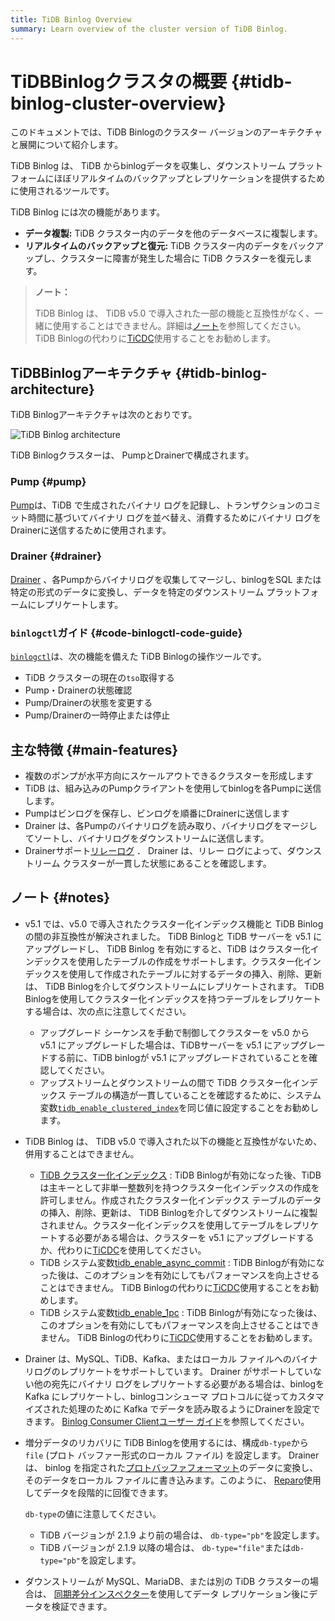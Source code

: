 ```yaml
---
title: TiDB Binlog Overview
summary: Learn overview of the cluster version of TiDB Binlog.
---
```


# TiDBBinlogクラスタの概要 {#tidb-binlog-cluster-overview}

このドキュメントでは、TiDB Binlogのクラスター バージョンのアーキテクチャと展開について紹介します。

TiDB Binlog は、 TiDB からbinlogデータを収集し、ダウンストリーム プラットフォームにほぼリアルタイムのバックアップとレプリケーションを提供するために使用されるツールです。

TiDB Binlog には次の機能があります。

-   **データ複製:** TiDB クラスター内のデータを他のデータベースに複製します。
-   **リアルタイムのバックアップと復元:** TiDB クラスター内のデータをバックアップし、クラスターに障害が発生した場合に TiDB クラスターを復元します。

> **ノート：**
>
> TiDB Binlog は、 TiDB v5.0 で導入された一部の機能と互換性がなく、一緒に使用することはできません。詳細は[ノート](#notes)を参照してください。 TiDB Binlogの代わりに[TiCDC](/ticdc/ticdc-overview.md)使用することをお勧めします。

## TiDBBinlogアーキテクチャ {#tidb-binlog-architecture}

TiDB Binlogアーキテクチャは次のとおりです。

![TiDB Binlog architecture](https://docs-download.pingcap.com/media/images/docs/tidb-binlog-cluster-architecture.png)

TiDB Binlogクラスターは、 PumpとDrainerで構成されます。

### Pump {#pump}

[Pump](https://github.com/pingcap/tidb-binlog/blob/master/pump)は、TiDB で生成されたバイナリ ログを記録し、トランザクションのコミット時間に基づいてバイナリ ログを並べ替え、消費するためにバイナリ ログをDrainerに送信するために使用されます。

### Drainer {#drainer}

[Drainer](https://github.com/pingcap/tidb-binlog/tree/master/drainer) 、各Pumpからバイナリログを収集してマージし、binlogをSQL または特定の形式のデータに変換し、データを特定のダウンストリーム プラットフォームにレプリケートします。

### <code>binlogctl</code>ガイド {#code-binlogctl-code-guide}

[`binlogctl`](https://github.com/pingcap/tidb-binlog/tree/master/binlogctl)は、次の機能を備えた TiDB Binlogの操作ツールです。

-   TiDB クラスターの現在の`tso`取得する
-   Pump・Drainerの状態確認
-   Pump/Drainerの状態を変更する
-   Pump/Drainerの一時停止または停止

## 主な特徴 {#main-features}

-   複数のポンプが水平​​方向にスケールアウトできるクラスターを形成します
-   TiDB は、組み込みのPumpクライアントを使用してbinlogを各Pumpに送信します。
-   Pumpはビンログを保存し、ビンログを順番にDrainerに送信します
-   Drainer は、各Pumpのバイナリログを読み取り、バイナリログをマージしてソートし、バイナリログをダウンストリームに送信します。
-   Drainerサポート[リレーログ](/tidb-binlog/tidb-binlog-relay-log.md) ． Drainer は、リレー ログによって、ダウンストリーム クラスターが一貫した状態にあることを確認します。

## ノート {#notes}

-   v5.1 では、v5.0 で導入されたクラスター化インデックス機能と TiDB Binlogの間の非互換性が解決されました。 TiDB Binlogと TiDB サーバーを v5.1 にアップグレードし、 TiDB Binlog を有効にすると、TiDB はクラスター化インデックスを使用したテーブルの作成をサポートします。クラスター化インデックスを使用して作成されたテーブルに対するデータの挿入、削除、更新は、 TiDB Binlogを介してダウンストリームにレプリケートされます。 TiDB Binlogを使用してクラスター化インデックスを持つテーブルをレプリケートする場合は、次の点に注意してください。

    -   アップグレード シーケンスを手動で制御してクラスターを v5.0 から v5.1 にアップグレードした場合は、TiDBサーバーを v5.1 にアップグレードする前に、TiDB binlogが v5.1 にアップグレードされていることを確認してください。
    -   アップストリームとダウンストリームの間で TiDB クラスター化インデックス テーブルの構造が一貫していることを確認するために、システム変数[`tidb_enable_clustered_index`](/system-variables.md#tidb_enable_clustered_index-new-in-v50)を同じ値に設定することをお勧めします。

-   TiDB Binlog は、 TiDB v5.0 で導入された以下の機能と互換性がないため、併用することはできません。

    -   [TiDB クラスター化インデックス](/clustered-indexes.md#limitations) : TiDB Binlogが有効になった後、TiDB は主キーとして非単一整数列を持つクラスター化インデックスの作成を許可しません。作成されたクラスター化インデックス テーブルのデータの挿入、削除、更新は、 TiDB Binlogを介してダウンストリームに複製されません。クラスター化インデックスを使用してテーブルをレプリケートする必要がある場合は、クラスターを v5.1 にアップグレードするか、代わりに[TiCDC](/ticdc/ticdc-overview.md)を使用してください。
    -   TiDB システム変数[tidb_enable_async_commit](/system-variables.md#tidb_enable_async_commit-new-in-v50) : TiDB Binlogが有効になった後は、このオプションを有効にしてもパフォーマンスを向上させることはできません。 TiDB Binlogの代わりに[TiCDC](/ticdc/ticdc-overview.md)使用することをお勧めします。
    -   TiDB システム変数[tidb_enable_1pc](/system-variables.md#tidb_enable_1pc-new-in-v50) : TiDB Binlogが有効になった後は、このオプションを有効にしてもパフォーマンスを向上させることはできません。 TiDB Binlogの代わりに[TiCDC](/ticdc/ticdc-overview.md)使用することをお勧めします。

-   Drainer は、MySQL、TiDB、Kafka、またはローカル ファイルへのバイナリログのレプリケートをサポートしています。 Drainer がサポートしていない他の宛先にバイナリ ログをレプリケートする必要がある場合は、binlogをKafka にレプリケートし、binlogコンシューマ プロトコルに従ってカスタマイズされた処理のために Kafka でデータを読み取るようにDrainerを設定できます。 [Binlog Consumer Clientユーザー ガイド](/tidb-binlog/binlog-consumer-client.md)を参照してください。

-   増分データのリカバリに TiDB Binlogを使用するには、構成`db-type`から`file` (プロト バッファー形式のローカル ファイル) を設定します。 Drainer は、 binlog を指定された[プロトバッファフォーマット](https://github.com/pingcap/tidb-binlog/blob/master/proto/pb_binlog.proto)のデータに変換し、そのデータをローカル ファイルに書き込みます。このように、 [Reparo](/tidb-binlog/tidb-binlog-reparo.md)使用してデータを段階的に回復できます。

    `db-type`の値に注意してください。

    -   TiDB バージョンが 2.1.9 より前の場合は、 `db-type="pb"`を設定します。
    -   TiDB バージョンが 2.1.9 以降の場合は、 `db-type="file"`または`db-type="pb"`を設定します。

-   ダウンストリームが MySQL、MariaDB、または別の TiDB クラスターの場合は、 [同期差分インスペクター](/sync-diff-inspector/sync-diff-inspector-overview.md)を使用してデータ レプリケーション後にデータを検証できます。

